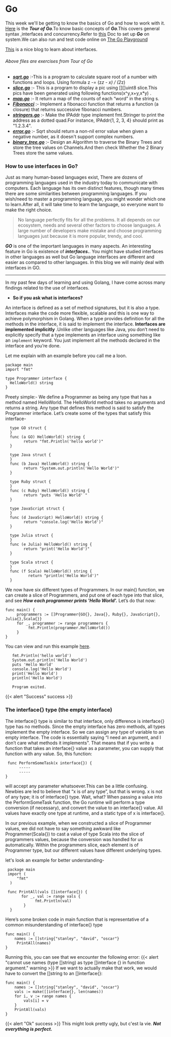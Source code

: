 # Go

This week we'll be getting to know the basics of Go and how to work with it. 
[Here](https://tour.golang.org/list) is the ***Tour of Go***.To know basic concepts of ***Go***.This covers general syntax ,interfaces and concurrency.Refer to [this](https://golang.org/doc/tutorial/getting-started) Doc to set up ***Go*** on system.We can also run and test code online on [The Go Playground](https://play.golang.org/)

[This](https://jordanorelli.com/post/32665860244/how-to-use-interfaces-in-go) is a nice blog to learn about interfaces.

###### Above files are exercises from Tour of Go
- [***sqrt.go***](https://github.com/sandeepb20/6w6l_project/blob/main/go/sqrt.go) :-This is a program to calculate square root of a number  with functions and loops. Using formula z -= (z*z - x) / (2*z)
- [***slice.go***](https://github.com/sandeepb20/6w6l_project/blob/main/go/slices.go) :- This is a program to display a pic using [][]uint8 slice.This pics have been generated using following functions(x^y,x+y,x*y) .
- [***map.go***](https://github.com/sandeepb20/6w6l_project/blob/main/go/map.go) :- It return a map of the counts of each “word” in the string s.
- [***Fibonacci***](https://github.com/sandeepb20/6w6l_project/blob/main/go/Fibonacci_closure.go) :- Implement a fibonacci function that returns a function (a closure) that returns successive fibonacci numbers.
- [***stringers.go***](https://github.com/sandeepb20/6w6l_project/blob/main/go/stringers.go) :-  Make the IPAddr type implement fmt.Stringer to print the address as a dotted quad.For instance, IPAddr{1, 2, 3, 4} should print as "1.2.3.4". 
- [***error.go***](https://github.com/sandeepb20/6w6l_project/blob/main/go/error.go) :- Sqrt should return a non-nil error value when given a negative number, as it doesn't support complex numbers.
- [***binary_tree.go***](https://github.com/sandeepb20/6w6l_project/blob/main/go/binary_tree.go) :- Design an Algorithm to traverse the Binary Trees and store the tree values on Channels.And then check Whether the 2 Binary Trees store the same values.


### How to use interfaces in Go?
Just as many human-based languages exist, There are dozens of programming languages used in the industry today to communicate with computers. Each language has its own distinct features, though many times there are some similarities between programming languages. If you wish/need to master a programming language, you might wonder which one to learn.After all, it will take time to learn the language, so everyone want to make the right choice.

> No language perfectly fits for all the problems. It all depends on our ecosystem, needs and several other factors to choose  languages. A large number of developers make mistake and choose programming languages just because it is more popular, trendy, and cool. 

***GO*** is one of the important languages in many aspects. An interesting feature in Go is existence of ***interfaces.***. You might have studied interfaces in other languages as well but Go language interfaces are different and easier as compared to other languages. In this blog we will mainly deal with interfaces in GO.
************
In my past few days of learning and using Golang, I have come across many findings related to the use of interfaces.
- **So if you ask what is interfaces?** 

An interface is defined as a set of method signatures, but it is also a type. Interfaces make the code more flexible, scalable and this is one way to achieve polymorphism in Golang. When a type provides definition for all the methods in the interface, it is said to implement the interface. **Interfaces are implemented implicitly** .Unlike other languages like Java, you don’t need to explicitly specify that a type implements an interface using something like an `implement` keyword. You just implement all the methods declared in the interface and you’re done.

Let me explain with an example before you call me a loon.
    
    package main
    import "fmt"

    type Programmer interface {
      HelloWorld() string
    }

Preety simple:- We define a Programmer as being any type that has a method named HelloWorld. The HelloWorld method takes no arguments and returns a string. Any type that defines this method is said to satisfy the Programmer interface. Let’s create some of the types that satisfy this interface-


      type GO struct {
      }
      func (a GO) HelloWorld() string {
            return "fmt.Println('hello world')"
      }

      type Java struct {
      }
      func (b Java) HelloWorld() string {
            return "System.out.println('Hello World')"
      }

      type Ruby struct {
      }
      func (c Ruby) HelloWorld() string {
            return "puts 'Hello World' "
      }

      type JavaScript struct {
      }
      func (d JavaScript) HelloWorld() string {
            return "console.log('Hello World')"
      }

      type Julia struct {
      }
      func (e Julia) HelloWorld() string {
            return "print('Hello World')"
      }  

      type Scala struct {
      }
      func (f Scala) HelloWorld() string {
              return "println('Hello World')"
      }


We now have six different types of Programmers. In our main() function, we can create a slice of Programmers, and put one of each type into that slice, and see ***How each programmer prints 'Hello World'.*** Let’s do that now:

    func main() {
	     programmers := []Programmer{GO{}, Java{}, Ruby{}, JavaScript{}, Julia{},Scala{}}
	     for _, programmer := range programmers {
		      fmt.Println(programmer.HelloWorld())
	     }
    }

You can view and run this example [here](http://play.golang.org/p/yGTd4MtgD5). 
     
       fmt.Println('hello world')
       System.out.println('Hello World')
       puts 'Hello World' 
       console.log('Hello World')
       print('Hello World')
       println('Hello World')

       Program exited.
{{< alert "Success" success >}}

### The interface{} type (the empty interface)

The interface{} type is similar to that interface, only difference is interface{} type has no methods. Since the empty interface has zero methods, all types implement the empty interface. So we can assign any type of variable to an empty interface. The code is essentially saying “I need an argument, and I don’t care what methods it implements". That means that if you write a function that takes an interface{} value as a parameter, you can supply that function with any value. So, this function:

     
     func PerformSomeTask(x interface{}) {
          -----
          -----
    }

will accept any parameter whatsoever.This can be a little confusing. Newbies are led to believe that “x is of any type”, but that is wrong. x is not of any type; it is of interface{} type. Wait, what? When passing a value into the PerformSomeTask function, the Go runtime will perform a type conversion (if necessary), and convert the value to an interface{} value. All values have exactly one type at runtime, and a static type of x is interface{}.

In our previous example, when we constructed a slice of Programmer values, we did not have to say something awkward like Programmer(Scala{}) to cast a value of type Scala into the slice of programmers values, because the conversion was handled for us automatically. Within the programmers slice, each element is of Programmer type, but our different values have different underlying types.

let's look an example for better understanding-
     
     package main
     import (
         "fmt"
      )

     func PrintAll(vals []interface{}) {
           for _, val := range vals {
                 fmt.Println(val)
            }
      }

Here’s  some broken code in main function that is representative of a common misunderstanding of  interface{} type
       
    func main() {
        names := []string{"stanley", "david", "oscar"}
         PrintAll(names)
    }
Running this, you can see that we encounter the following error: 
{{< alert "cannot use names (type []string) as type []interface {} in function argument." warning >}}
If we want to actually make that work, we would have to convert the []string to an []interface{}:
```
func main() {
    names := []string{"stanley", "david", "oscar"}
    vals := make([]interface{}, len(names))
    for i, v := range names {
        vals[i] = v
    }
    PrintAll(vals)
}
```
{{< alert "Ok" success >}}
This might look pretty ugly, but c'est la vie.  ***Not everything is perfect.***
